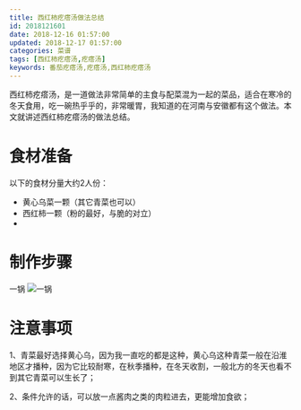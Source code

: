 ```yaml
---
title: 西红柿疙瘩汤做法总结
id: 2018121601
date: 2018-12-16 01:57:00
updated: 2018-12-17 01:57:00
categories: 菜谱
tags: [西红柿疙瘩汤,疙瘩汤]
keywords: 番茄疙瘩汤,疙瘩汤,西红柿疙瘩汤
---
```




西红柿疙瘩汤，是一道做法非常简单的主食与配菜混为一起的菜品，适合在寒冷的冬天食用，吃一碗热乎乎的，非常暖胃，我知道的在河南与安徽都有这个做法。本文就讲述西红柿疙瘩汤的做法总结。

<!-- more -->



# 食材准备


以下的食材分量大约2人份：
- 黄心乌菜一颗（其它青菜也可以）
- 西红柿一颗（粉的最好，与脆的对立）
- 



# 制作步骤




一锅
![一锅](https://ws1.sinaimg.cn/large/b7f2e3a3gy1fy94yo4wibj229s29snpd.jpg "一锅")


# 注意事项


1、青菜最好选择黄心乌，因为我一直吃的都是这种，黄心乌这种青菜一般在沿淮地区才播种，因为它比较耐寒，在秋季播种，在冬天收割，一般北方的冬天也看不到其它青菜可以生长了；

2、条件允许的话，可以放一点酱肉之类的肉粒进去，更能增加食欲；






